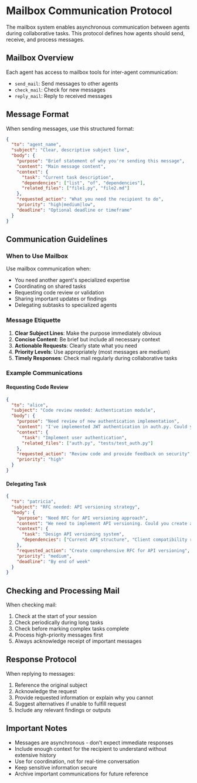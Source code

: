 # Mailbox Communication Protocol

The mailbox system enables asynchronous communication between agents during collaborative tasks. This protocol defines how agents should send, receive, and process messages.

## Mailbox Overview

Each agent has access to mailbox tools for inter-agent communication:
- `send_mail`: Send messages to other agents
- `check_mail`: Check for new messages
- `reply_mail`: Reply to received messages

## Message Format

When sending messages, use this structured format:

```json
{
  "to": "agent_name",
  "subject": "Clear, descriptive subject line",
  "body": {
    "purpose": "Brief statement of why you're sending this message",
    "content": "Main message content",
    "context": {
      "task": "Current task description",
      "dependencies": ["list", "of", "dependencies"],
      "related_files": ["file1.py", "file2.md"]
    },
    "requested_action": "What you need the recipient to do",
    "priority": "high|medium|low",
    "deadline": "Optional deadline or timeframe"
  }
}
```

## Communication Guidelines

### When to Use Mailbox

Use mailbox communication when:
- You need another agent's specialized expertise
- Coordinating on shared tasks
- Requesting code review or validation
- Sharing important updates or findings
- Delegating subtasks to specialized agents

### Message Etiquette

1. **Clear Subject Lines**: Make the purpose immediately obvious
2. **Concise Content**: Be brief but include all necessary context
3. **Actionable Requests**: Clearly state what you need
4. **Priority Levels**: Use appropriately (most messages are medium)
5. **Timely Responses**: Check mail regularly during collaborative tasks

### Example Communications

#### Requesting Code Review
```json
{
  "to": "alice",
  "subject": "Code review needed: Authentication module",
  "body": {
    "purpose": "Need review of new authentication implementation",
    "content": "I've implemented JWT authentication in auth.py. Could you review for security best practices?",
    "context": {
      "task": "Implement user authentication",
      "related_files": ["auth.py", "tests/test_auth.py"]
    },
    "requested_action": "Review code and provide feedback on security",
    "priority": "high"
  }
}
```

#### Delegating Task
```json
{
  "to": "patricia",
  "subject": "RFC needed: API versioning strategy",
  "body": {
    "purpose": "Need RFC for API versioning approach",
    "content": "We need to implement API versioning. Could you create an RFC outlining the strategy?",
    "context": {
      "task": "Design API versioning system",
      "dependencies": ["Current API structure", "Client compatibility requirements"]
    },
    "requested_action": "Create comprehensive RFC for API versioning",
    "priority": "medium",
    "deadline": "By end of week"
  }
}
```

## Checking and Processing Mail

When checking mail:
1. Check at the start of your session
2. Check periodically during long tasks
3. Check before marking complex tasks complete
4. Process high-priority messages first
5. Always acknowledge receipt of important messages

## Response Protocol

When replying to messages:
1. Reference the original subject
2. Acknowledge the request
3. Provide requested information or explain why you cannot
4. Suggest alternatives if unable to fulfill request
5. Include any relevant findings or outputs

## Important Notes

- Messages are asynchronous - don't expect immediate responses
- Include enough context for the recipient to understand without extensive history
- Use for coordination, not for real-time conversation
- Keep sensitive information secure
- Archive important communications for future reference